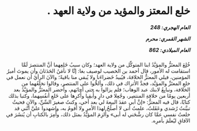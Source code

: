 <h1 dir="rtl">خلع المعتز والمؤيد من ولاية العهد .</h1>

<h5 dir="rtl">العام الهجري:  248

الشهر القمري: محرم

العام الميلادي: 862</h5>

<p dir="rtl">خُلِعَ المعتَزُّ والمؤيَّدُ ابنا المتوكِّل من ولاية العهد؛ وكان سببُ خَلعِهما أنَّ المنتصرَ لَمَّا استقامت له الأمور، قال أحمد بن الخصيب لوصيف بغا: إنَّا لا نأمَنُ الحَدَثانَ وأن يموتَ أميرُ المؤمنين، فيلي المعتزُّ الخلافةَ، فيُبيدُ خَضراءَنا ولا يُبقي منا باقيةً؛ والآنَ الرأيُ أن نعمل في خلعِ المعتَزِّ والمؤيَّد، فجدَّ الأتراك في ذلك، وألحُّوا على المنتصر، وقالوا نخلَعُهما من الخلافة، ونبايِعُ لابنك عبد الوهاب؛ فلم يزالوا به حتى أجابَهم، وأُحضر المعتَزُّ والمؤيَّدُ بعد أربعين يومًا من خلافةِ المنتصِر، وجُعِلا في دارٍ وأُبقِيا وأُكرِها على خَلعِ أنفُسِهما، وكتبا بذلك كتابًا، قال فيه المعتزُّ: «إنَّ أبي عقدَ البيعةَ لي بعد أخي، وكنتُ صغيرَ السِّنِّ، والآن فحيثُ تبيَّنتُ رُشدي وعَقَلتُ، علمتُ أنى لا أصلُحُ لهذا الأمرِ ولا أقومُ به، واشهدوا عليَّ أنَّني قد خلعتُ نفسي عمَّا كان رشَّحَني له أبى» وأُلزِمَ المؤيَّدُ بمثل ذلك، وأُمِرَ بالكتابِ أن يُنشَرَ في الآفاقِ ليُعلَمَ بأمرِه.</p></br>

